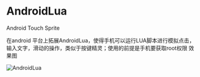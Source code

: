 # AndroidLua
Android Touch Sprite

在android 平台上拓展AndroidLua，使得手机可以运行LUA脚本进行模拟点击，输入文字，滑动的操作，类似于按键精灵；使用的前提是手机要获取root权限
效果图



![AndroidLua](https://github.com/MHuangXin/AndroidLua/tree/master/captures/IMG_0200.GIF)

